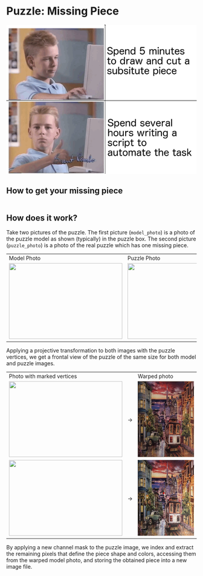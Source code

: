 # Puzzle: Missing Piece

![Image of Yaktocat](docs/brent_rambo.png)

## How to get your missing piece

```bash

```

## How does it work?

Take two pictures of the puzzle.
The first picture (`model_photo`) is a photo of the puzzle model as shown (typically) in the puzzle box.
The second picture (`puzzle_photo`) is a photo of the real puzzle which has one missing piece.

<table>
  <tr>
    <td>Model Photo</td>
    <td>Puzzle Photo</td>      
  </tr>
  <tr>
    <td><img src="resources/city/model.jpg" width="300" height="200"></td>
    <td><img src="resources/city/puzzle.jpg" width="300" height="200"></td>
  </tr>
 </table>

Applying a projective transformation to both images with the puzzle vertices,
we get a frontal view of the puzzle of the same size for both model and puzzle images.

<table>
  <tr>
    <td>Photo with marked vertices</td>
    <td></td>
    <td>Warped photo</td>
  </tr>
  <tr>
    <td><img src="resources/city/model_points.jpg" width="300" height="200"></td>
    <td>&#8594;</td>
    <td><img src="resources/city/model_warped.jpg" width="300" height="200"></td>
  </tr>
  <tr>
    <td><img src="resources/city/puzzle_points.jpg" width="300" height="200"></td>
    <td>&#8594;</td>
    <td><img src="resources/city/puzzle_warped.jpg" width="300" height="200"></td>
  </tr>
 </table>

By applying a new channel mask to the puzzle image, we index and extract the remaining pixels that define the piece
shape and colors, accessing them from the warped model photo, and storing the obtained piece into a new image file.   